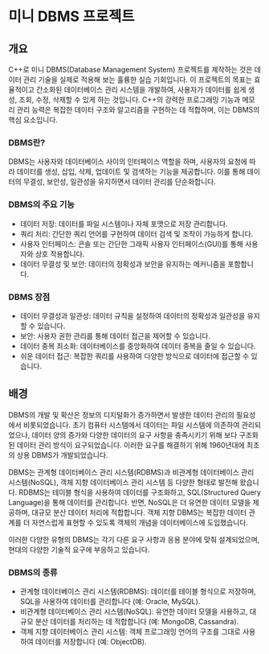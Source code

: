 # 미니 DBMS 프로젝트


## 개요
C++로 미니 DBMS(Database Management System) 프로젝트를 제작하는 것은 데이터 관리 기술을 실제로 적용해 보는 훌륭한 실습 기회입니다. 이 프로젝트의 목표는 효율적이고 간소화된 데이터베이스 관리 시스템을 개발하여, 사용자가 데이터를 쉽게 생성, 조회, 수정, 삭제할 수 있게 하는 것입니다. C++의 강력한 프로그래밍 기능과 메모리 관리 능력은 복잡한 데이터 구조와 알고리즘을 구현하는 데 적합하며, 이는 DBMS의 핵심 요소입니다.

### DBMS란?
DBMS는 사용자와 데이터베이스 사이의 인터페이스 역할을 하며, 사용자의 요청에 따라 데이터를 생성, 삽입, 삭제, 업데이트 및 검색하는 기능을 제공합니다. 이를 통해 데이터의 무결성, 보안성, 일관성을 유지하면서 데이터 관리를 단순화합니다.

### DBMS의 주요 기능
- 데이터 저장: 데이터를 파일 시스템이나 자체 포맷으로 저장 관리합니다.
- 쿼리 처리: 간단한 쿼리 언어를 구현하여 데이터 검색 및 조작이 가능하게 합니다.
- 사용자 인터페이스: 콘솔 또는 간단한 그래픽 사용자 인터페이스(GUI)를 통해 사용자와 상호 작용합니다.
- 데이터 무결성 및 보안: 데이터의 정확성과 보안을 유지하는 메커니즘을 포함합니다.

### DBMS 장점
- 데이터 무결성과 일관성: 데이터 규칙을 설정하여 데이터의 정확성과 일관성을 유지할 수 있습니다.
- 보안: 사용자 권한 관리를 통해 데이터 접근을 제어할 수 있습니다.
- 데이터 중복 최소화: 데이터베이스를 중앙화하여 데이터 중복을 줄일 수 있습니다.
- 쉬운 데이터 접근: 복잡한 쿼리를 사용하여 다양한 방식으로 데이터에 접근할 수 있습니다.

## 배경
DBMS의 개발 및 확산은 정보의 디지털화가 증가하면서 발생한 데이터 관리의 필요성에서 비롯되었습니다. 초기 컴퓨터 시스템에서 데이터는 파일 시스템에 의존하여 관리되었으나, 데이터 양의 증가와 다양한 데이터의 요구 사항을 충족시키기 위해 보다 구조화된 데이터 관리 방식이 요구되었습니다. 이러한 요구를 해결하기 위해 1960년대에 최초의 상용 DBMS가 개발되었습니다.

DBMS는 관계형 데이터베이스 관리 시스템(RDBMS)과 비관계형 데이터베이스 관리 시스템(NoSQL), 객체 지향 데이터베이스 관리 시스템 등 다양한 형태로 발전해 왔습니다. RDBMS는 테이블 형식을 사용하여 데이터를 구조화하고, SQL(Structured Query Language)을 통해 데이터를 관리합니다. 반면, NoSQL은 더 유연한 데이터 모델을 제공하며, 대규모 분산 데이터 처리에 적합합니다. 객체 지향 DBMS는 복잡한 데이터 관계를 더 자연스럽게 표현할 수 있도록 객체의 개념을 데이터베이스에 도입했습니다.

이러한 다양한 유형의 DBMS는 각기 다른 요구 사항과 응용 분야에 맞춰 설계되었으며, 현대의 다양한 기술적 요구에 부응하고 있습니다.

### DBMS의 종류
- 관계형 데이터베이스 관리 시스템(RDBMS): 데이터를 테이블 형식으로 저장하며, SQL을 사용하여 데이터를 관리합니다 (예: Oracle, MySQL).
- 비관계형 데이터베이스 관리 시스템(NoSQL): 유연한 데이터 모델을 사용하고, 대규모 분산 데이터를 처리하는 데 적합합니다 (예: MongoDB, Cassandra).
- 객체 지향 데이터베이스 관리 시스템: 객체 프로그래밍 언어의 구조를 그대로 사용하여 데이터를 저장합니다 (예: ObjectDB).

## 
